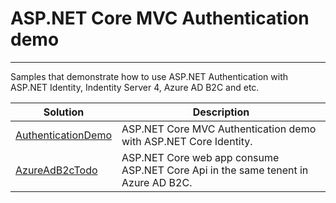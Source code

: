 # ASP.NET Core MVC Authentication demo

----------

Samples that demonstrate how to use ASP.NET Authentication with ASP.NET Identity, Indentity Server 4, Azure AD B2C and etc.

| Solution | Description |
-----------|-------------|
| [AuthenticationDemo][1] |ASP.NET Core MVC Authentication demo with ASP.NET Core Identity.
| [AzureAdB2cTodo][2] |ASP.NET Core web app consume ASP.NET Core Api in the same tenent in Azure AD B2C.






[1]: AuthenticationDemo/
[2]: AzureAdB2cTodo/